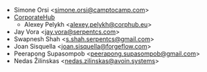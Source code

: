 - Simone Orsi \<<simone.orsi@camptocamp.com>\>
- [CorporateHub](https://corporatehub.eu/)
  - Alexey Pelykh \<<alexey.pelykh@corphub.eu>\>
- Jay Vora \<<jay.vora@serpentcs.com>\>
- Swapnesh Shah \<<s.shah.serpentcs@gmail.com>\>
- Joan Sisquella \<<joan.sisquella@forgeflow.com>\>
- Peerapong Supasompob \<<peerapong.supasompob@gmail.com>\>
- Nedas Žilinskas \<<nedas.zilinskas@avoin.systems>\>
